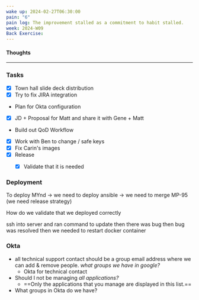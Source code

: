 ```yaml
---
wake up: 2024-02-27T06:30:00
pain: "6"
pain log: The improvement stalled as a commitment to habit stalled.
week: 2024-W09
Back Exercise:
---
```

#### Thoughts




-----
### Tasks 

- [x] Town hall slide deck distribution
- [x] Try to fix JIRA integration
- Plan for Okta configuration
- [x] JD + Proposal for Matt and share it with Gene + Matt
- Build out QoD Workflow
- [x] Work with Ben to change / safe keys
- [x] Fix Carin's images
- [x] Release
	- [x] Validate that it is needed



### Deployment

To deploy MYnd -> we need to deploy ansible 
-> we need to merge MP-95 (we need release strategy)

How do we validate that we deployed correctly

ssh into server and ran command to update 
then there was bug
then bug was resolved 
then we needed to restart docker container



### Okta

- all technical support contact should be a group email address where we can add & remove people. *what groups we have in google?*
	- Okta for technical contact
- Should I not be managing *all applications?*
	- ==Only the applications that you manage are displayed in this list.==
- What groups in Okta do we have?